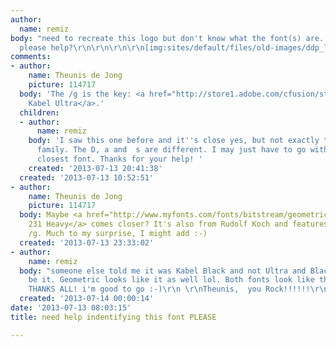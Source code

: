 ```yaml
---
author:
  name: remiz
body: "need to recreate this logo but don't know what the font(s) are. Can anyone
  please help?\r\n\r\n\r\n\r\n[img:sites/default/files/old-images/ddp_logo_5933.jpg]"
comments:
- author:
    name: Theunis de Jong
    picture: 114717
  body: 'The /g is the key: <a href="http://store1.adobe.com/cfusion/store/html/index.cfm?store=OLS-US&event=displayFont&code=KABQ10021000">ITC
    Kabel Ultra</a>.'
  children:
  - author:
      name: remiz
    body: 'I saw this one before and it''s close yes, but not exactly the same font
      family. The D, a and  s are different. I may just have to go with this as the
      closest font. Thanks for your help! '
    created: '2013-07-13 20:41:38'
  created: '2013-07-13 10:52:51'
- author:
    name: Theunis de Jong
    picture: 114717
  body: Maybe <a href="http://www.myfonts.com/fonts/bitstream/geometric-231/heavy/">Geometric
    231 Heavy</a> comes closer? It's also from Rudolf Koch and features the same odd
    /g. Much to my surprise, I might add :-)
  created: '2013-07-13 23:33:02'
- author:
    name: remiz
  body: "someone else told me it was Kabel Black and not Ultra and Black seems to
    be it. Geometric looks like it as well lol. Both fonts look like the logo font.
    THANKS ALL! i'm good to go :-)\r\n \r\nTheunis,  you Rock!!!!!!\r\n"
  created: '2013-07-14 00:00:14'
date: '2013-07-13 08:03:15'
title: need help indentifying this font PLEASE

---
```

